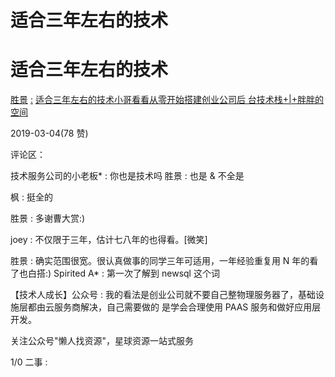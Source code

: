 # 适合三年左右的技术

# 适合三年左右的技术

[胜景](http://www.phppan.com/2018/04/svr-stack/) [:](http://www.phppan.com/2018/04/svr-stack/) [适合三年左右的技术小哥看看](http://www.phppan.com/2018/04/svr-stack/)[从零开始搭建创业公司后 台技术栈](http://www.phppan.com/2018/04/svr-stack/)[+|+](http://www.phppan.com/2018/04/svr-stack/)[胖胖的空间](http://www.phppan.com/2018/04/svr-stack/)

2019-03-04(78 赞)

评论区：

技术服务公司的小老板* : 你也是技术吗 胜景 : 也是 & 不全是

枫 : 挺全的

胜景 : 多谢曹大赏:)

joey : 不仅限于三年，估计七八年的也得看。[微笑]

胜景 : 确实范围很宽。很认真做事的同学三年可适用，一年经验重复用 N 年的看了也白搭:) Spirited A* : 第一次了解到 newsql 这个词

【技术人成长】公众号 : 我的看法是创业公司就不要自己整物理服务器了，基础设施层都由云服务商解决，自己需要做的 是学会合理使用 PAAS 服务和做好应用层开发。

关注公众号"懒人找资源"，星球资源一站式服务

1/0 二事 :